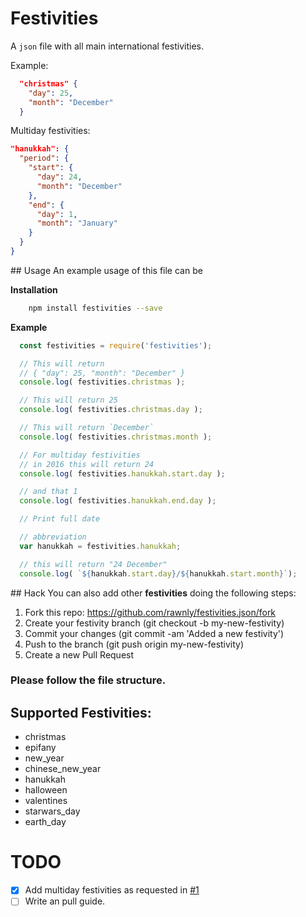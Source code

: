 # Festivities
A `json` file with all main international festivities.

Example:
```json
  "christmas" {
    "day": 25,
    "month": "December"
  }
```

Multiday festivities:
```json
"hanukkah": {
  "period": {
    "start": {
      "day": 24,
      "month": "December"
    },
    "end": {
      "day": 1,
      "month": "January"
    }
  }
}
```

## Usage
An example usage of this file can be

**Installation**
```bash
	npm install festivities --save
```

**Example**
```javascript
  const festivities = require('festivities');

  // This will return
  // { "day": 25, "month": "December" }
  console.log( festivities.christmas );

  // This will return 25
  console.log( festivities.christmas.day );

  // This will return `December`
  console.log( festivities.christmas.month );

  // For multiday festivities
  // in 2016 this will return 24
  console.log( festivities.hanukkah.start.day );

  // and that 1
  console.log( festivities.hanukkah.end.day );

  // Print full date

  // abbreviation
  var hanukkah = festivities.hanukkah;

  // this will return "24 December"
  console.log( `${hanukkah.start.day}/${hanukkah.start.month}`);

```

## Hack
You can also add other **festivities** doing the following steps:

1. Fork this repo: https://github.com/rawnly/festivities.json/fork
2. Create your festivity branch (git checkout -b my-new-festivity)
3. Commit your changes (git commit -am 'Added a new festivity')
4. Push to the branch (git push origin my-new-festivity)
5. Create a new Pull Request

### Please follow the file structure.

## Supported Festivities:

- christmas
- epifany
- new_year
- chinese_new_year
- hanukkah
- halloween
- valentines
- starwars_day
- earth_day


# TODO
- [x] Add multiday festivities as requested in [#1](https://github.com/Rawnly/festivities.json/issues/1)
- [ ] Write an pull guide.
